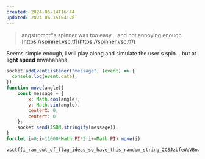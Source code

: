 ```yaml
---
created: 2024-06-14T16:44
updated: 2024-06-15T04:28
---
```


> angstromctf's spinner was too easy... and not annoying enough
> [https://spinner.vsc.tf](https://spinner.vsc.tf/)

Seems simple enough, I will play along and simulate the user's spin... but at **light speed** mwahahaha.

```js
socket.addEventListener("message", (event) => {
  console.log(event.data);
});
function move(angle){
    const message = {
        x: Math.cos(angle),
        y: Math.sin(angle),
        centerX: 0,
        centerY: 0
    };
    socket.send(JSON.stringify(message));
}
for(let i=0;i<11000*Math.PI*2;i+=Math.PI) move(i)
```

```
vsctf{i_ran_out_of_flag_ideas_so_have_this_random_string_2CSJzbfeWqVBnwU5q8}
```
